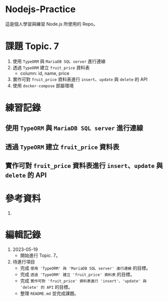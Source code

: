 # Nodejs-Practice
這是個人學習與練習 Node.js 所使用的 Repo。

# 課題 Topic. 7
1. 使用 `TypeORM` 與 `MariaDB SQL server` 進行連線
2. 透過 `TypeORM` 建立 `fruit_price` 資料表
    - column: id, name, price
3. 實作可對 `fruit_price` 資料表進行 `insert`、`update` 與 `delete` 的 API
4. 使用 `docker-compose` 部屬環境

# 練習記錄
## 使用 `TypeORM` 與 `MariaDB SQL server` 進行連線
## 透過 `TypeORM` 建立 `fruit_price` 資料表
## 實作可對 `fruit_price` 資料表進行 `insert`、`update` 與 `delete` 的 API

# 參考資料
1. 

# 編輯記錄
1. 2023-05-19
    - 開始進行 Topic. 7。
2. 待進行項目
    - 完成 `使用 'TypeORM' 與 'MariaDB SQL server' 進行連線` 的目標。
    - 完成 `透過 'TypeORM' 建立 'fruit_price' 資料表` 的目標。
    - 完成 `實作可對 'fruit_price' 資料表進行 'insert'、'update' 與 'delete' 的 API` 的目標。
    - 整理 `README.md` 並完成課題。
